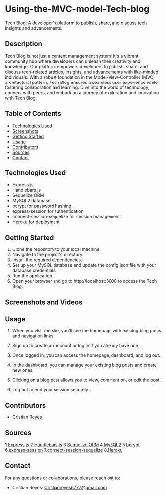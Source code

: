 # Using-the-MVC-model-Tech-blog
Tech Blog: A developer's platform to publish, share, and discuss tech insights and advancements.



## Description


Tech Blog is not just a content management system; it's a vibrant community hub where developers can unleash their creativity and knowledge. Our platform empowers developers to publish, share, and discuss tech-related articles, insights, and advancements with like-minded individuals. With a robust foundation in the Model-View-Controller (MVC) architectural pattern, Tech Blog ensures a seamless user experience while fostering collaboration and learning. Dive into the world of technology, connect with peers, and embark on a journey of exploration and innovation with Tech Blog.

## Table of Contents

- [Technologies Used](#technologies-used)
- [Screenshots](#screenshots)
- [Getting Started](#getting-started)
- [Usage](#usage)
- [Contributors](#contributors)
- [Sources](#sources)
- [Contact](#contact)

## Technologies Used

* Express.js
* Handlebars.js
* Sequelize ORM
* MySQL2 database
* bcrypt for password hashing
* express-session for authentication
* connect-session-sequelize for session management
* Heroku for deployment


## Getting Started

1. Clone the repository to your local machine.
2. Navigate to the project's directory.
3. Install the required dependencies.
4. Set up your MySQL database and update the config.json file with your database credentials.
5. Run the application.
6. Open your browser and go to http://localhost:3000 to access the Tech Blog.






## Screenshots and Videos




## Usage

1. When you visit the site, you'll see the homepage with existing blog posts and navigation links.

2. Sign up to create an account or log in if you already have one.

3. Once logged in, you can access the homepage, dashboard, and log out.

4. In the dashboard, you can manage your existing blog posts and create new ones.

5. Clicking on a blog post allows you to view, comment on, or edit the post.

6. Log out to end your session securely.



## Contributors

- Cristian Reyes

## Sources

1.[Express.js](https://expressjs.com/)
2.[Handlebars.js](https://handlebarsjs.com/)
3.[Sequelize ORM](https://sequelize.org/)
4.[MySQL2](https://www.npmjs.com/package/mysql2)
5.[bcrypt](https://www.npmjs.com/package/bcrypt)
6.[express-session](https://www.npmjs.com/package/express-session)
7.[connect-session-sequelize](https://www.npmjs.com/package/connect-session-sequelize)
8.[Heroku](https://www.heroku.com/)



## Contact
For any questions or collaborations, please reach out to:

- Cristian Reyes: Cristianreyes6777@gmail.com
